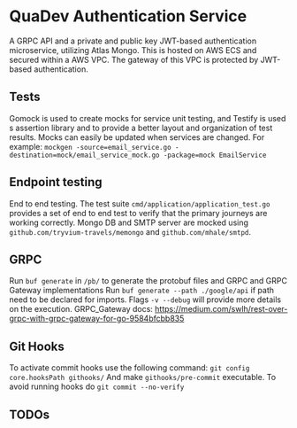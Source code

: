 # QuaDev Authentication Service
A GRPC API and a private and public key JWT-based authentication microservice, utilizing Atlas Mongo. This is hosted on AWS ECS and secured within a AWS VPC. The gateway of this VPC is protected by JWT-based authentication.

## Tests
Gomock is used to create mocks for service unit testing, and Testify is used s assertion library and to provide a better layout and organization of test results. Mocks can easily be updated when services are changed.
For example:
```mockgen -source=email_service.go -destination=mock/email_service_mock.go -package=mock EmailService```

## Endpoint testing
End to end testing. The test suite `cmd/application/application_test.go` provides a set of end to end test to verify that the primary journeys are working correctly.
Mongo DB and SMTP server are mocked using `github.com/tryvium-travels/memongo` and `github.com/mhale/smtpd`.

## GRPC
Run `buf generate` in `/pb/` to generate the protobuf files and GRPC and GRPC Gateway implementations 
Run `buf generate --path ./google/api` if path need to be declared for imports.
Flags `-v --debug` will provide more details on the execution.
GRPC_Gateway docs:
https://medium.com/swlh/rest-over-grpc-with-grpc-gateway-for-go-9584bfcbb835

## Git Hooks
To activate commit hooks use the following command:
```git config core.hooksPath githooks/```
And make `githooks/pre-commit` executable.
To avoid running hooks do `git commit --no-verify`

##  TODOs
<!-- TODOs -->
<!--
    Add JWT at registration response
    Add unit tests
        JWTAuthenticator
        authentication_service_test.go
        GetPublicKey journey
        GenerateKeyFiles
    Test expiration dates in tokens
    Add token refresh endpooint
    Add forgot password
    Add change password
    Add reset password
    Add logout
    Add routines
    Add 2 Factor Authentication

    Refresh Token: This endpoint allows users to refresh their authentication token using a valid refresh token. It helps maintain the user's session without requiring them to log in again.

Logout: This endpoint logs the user out by invalidating their refresh token. It's useful when a user wants to sign out or when you need to manage active sessions.

Change Password: Users should be able to change their account password. This endpoint typically requires the user to provide their current password and a new password.

Forgot Password: In case a user forgets their password, this endpoint allows them to request a password reset email with a link to reset their password.

Reset Password: When a user receives a password reset email, this endpoint lets them set a new password after verifying their identity with a reset token.

Two-Factor Authentication (2FA): If your application supports 2FA, you'll need endpoints for enabling, disabling, and verifying 2FA setups.
 -->
